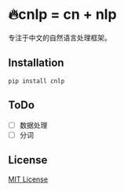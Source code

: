 # 🔥cnlp = cn + nlp

专注于中文的自然语言处理框架。

## Installation

```shell
pip install cnlp
```

## ToDo

- [ ] 数据处理
- [ ] 分词

## License

[MIT License](./LICENSE)